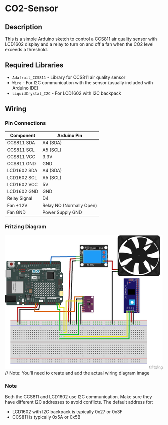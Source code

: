 # CO2-Sensor

## Description

This is a simple Arduino sketch to control a CCS811 air quality sensor with LCD1602 display and a relay to turn on and off a fan when the CO2 level exceeds a threshold.

## Required Libraries

- `Adafruit_CCS811` - Library for CCS811 air quality sensor
- `Wire` - For I2C communication with the sensor (usually included with Arduino IDE)
- `LiquidCrystal_I2C` - For LCD1602 with I2C backpack
  
## Wiring

### Pin Connections

| Component | Arduino Pin |
|-----------|------------|
| CCS811 SDA | A4 (SDA) |
| CCS811 SCL | A5 (SCL) |
| CCS811 VCC | 3.3V |
| CCS811 GND | GND |
| LCD1602 SDA | A4 (SDA) |
| LCD1602 SCL | A5 (SCL) |
| LCD1602 VCC | 5V |
| LCD1602 GND | GND |
| Relay Signal | D4 |
| Fan +12V | Relay NO (Normally Open) |
| Fan GND | Power Supply GND |

### Fritzing Diagram

![Wiring Diagram](./images/wiring_diagram.png)
// Note: You'll need to create and add the actual wiring diagram image

### Note
Both the CCS811 and LCD1602 use I2C communication. Make sure they have different I2C addresses to avoid conflicts. The default address for:
- LCD1602 with I2C backpack is typically 0x27 or 0x3F
- CCS811 is typically 0x5A or 0x5B
